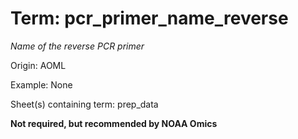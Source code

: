 # Term: pcr_primer_name_reverse

*Name of the reverse PCR primer*

Origin: AOML

Example: None

Sheet(s) containing term: prep_data

**Not required, but recommended by NOAA Omics**